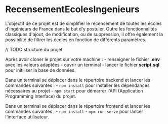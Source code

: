 # RecensementEcolesIngenieurs

L'objectif de ce projet est de simplifier le recensement de toutes les écoles d'ingénieurs de France dans le but d'y postuler. Outre les fonctionnalités classiques d'ajout, de modification, ou de suppression, il offre également la possibilité de filtrer les écoles en fonction de différents paramètres.

// TODO structure du projet

Après avoir cloner le projet sur votre machine :
    - renseigner le fichier **.env** avec les valeurs adaptées
    - ouvrir un terminal
    - lancer le fichier **script.sql** pour initiliser la base de données.

Dans un terminal se déplacer dans le répertoire backend et lancer les commandes suivantes :
    - ```npm install``` pour installer les dépendances nécessaires au projet
    - ```npm start``` pour démarrer l'API (Application Programming Interface) du projet.

Dans un terminal se déplacer dans le répertoire frontend et lancer les commandes suivantes :
    - ```npm install```
    - ```npm run serve``` pour lancer l'interface utilisateur.